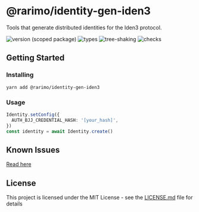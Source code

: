 # @rarimo/identity-gen-iden3
Tools that generate distributed identities for the Iden3 protocol.

![version (scoped package)](https://badgen.net/npm/v/@rarimo/identity-gen-iden3)
![types](https://badgen.net/npm/types/@rarimo/identity-gen-iden3)
![tree-shaking](https://badgen.net/bundlephobia/tree-shaking/@rarimo/identity-gen-iden3)
![checks](https://badgen.net/github/checks/rarimo/js-sdk/main)

## Getting Started

### Installing

```
yarn add @rarimo/identity-gen-iden3
```

### Usage

```ts
Identity.setConfig({
  AUTH_BJJ_CREDENTIAL_HASH: '[your_hash]',
})
const identity = await Identity.create()
```

## Known Issues
[Read here](https://github.com/rarimo/js-sdk/blob/main/README.md#working-with-zkp-iden3-packages)

## License

This project is licensed under the MIT License - see the [LICENSE.md](../../LICENSE) file for details
